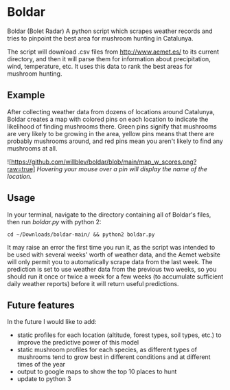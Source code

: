 # Boldar
Boldar (Bolet Radar) A python script which scrapes weather records and tries to pinpoint the best area for mushroom hunting in Catalunya.

The script will download .csv files from http://www.aemet.es/ to its current directory, and then it will parse them for information about precipitation, wind, temperature, etc. It uses this data to rank the best areas for mushroom hunting.

## Example

After collecting weather data from dozens of locations around Catalunya, Boldar creates a map with colored pins on each location to indicate the likelihood of finding mushrooms there. Green pins signify that mushrooms are very likely to be growing in the area, yellow pins means that there are probably mushrooms around, and red pins mean you aren't likely to find any mushrooms at all. 

![https://github.com/willblev/boldar/blob/main/map_w_scores.png?raw=true]
_Hovering your mouse over a pin will display the name of the location._

## Usage

In your terminal, navigate to the directory containing all of Boldar's files, then run _boldar.py_ with python 2:
```
cd ~/Downloads/boldar-main/ && python2 boldar.py
```

It may raise an error the first time you run it, as the script was intended to be used with several weeks' worth of weather data, and the Aemet website will only permit you to automatically scrape data from the last week. The prediction is set to use weather data from the previous two weeks, so you should run it once or twice a week for a few weeks (to accumulate sufficient daily weather reports) before it will return useful predictions.


## Future features

In the future I would like to add:

- static profiles for each location (altitude, forest types, soil types, etc.) to improve the predictive power of this model
- static mushroom profiles for each species, as different types of mushrooms tend to grow best in different conditions and at different times of the year
- output to google maps to show the top 10 places to hunt
- update to python 3

